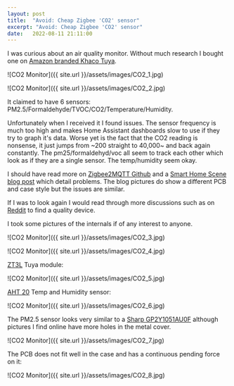 ```yaml
---
layout: post
title:  "Avoid: Cheap Zigbee 'CO2' sensor"
excerpt: "Avoid: Cheap Zigbee 'CO2' sensor"
date:   2022-08-11 21:11:00
---
```


I was curious about an air quality monitor. Without much research I bought one on [Amazon branded Khaco Tuya](https://www.amazon.co.uk/gp/product/B09TB3PTNS/ref=ppx_yo_dt_b_asin_title_o03_s00?ie=UTF8&psc=1).

![CO2 Monitor]({{ site.url }}/assets/images/CO2_1.jpg)

![CO2 Monitor]({{ site.url }}/assets/images/CO2_2.jpg)

It claimed to have 6 sensors: PM2.5/Formaldehyde/TVOC/CO2/Temperature/Humidity.

Unfortunately when I received it I found issues. The sensor frequency is much too high and makes Home Assistant dashboards slow to use if they try to graph it's data.
Worse yet is the fact that the CO2 reading is nonsense, it just jumps from ~200 straight to 40,000~ and back again constantly. The pm25/formaldehyd/voc all seem to track each other which look as if they are a single sensor. The temp/humidity seem okay.

I should have read more on [Zigbee2MQTT Github](https://github.com/Koenkk/zigbee2mqtt/discussions/7299) and a [Smart Home Scene blog post](
https://smarthomescene.com/reviews/tuya-wi-fi-zigbee-smart-air-box-v2-review/) which detail problems. The blog pictures do show a different PCB and case style but the issues are similar.

If I was to look again I would read through more discussions such as on [Reddit](https://www.reddit.com/r/homeassistant/comments/v3e5ai/co2_sensor_preferably_zibgee/) to find a quality device.

I took some pictures of the internals if of any interest to anyone.

![CO2 Monitor]({{ site.url }}/assets/images/CO2_3.jpg)

![CO2 Monitor]({{ site.url }}/assets/images/CO2_4.jpg)

[ZT3L](https://developer.tuya.com/en/docs/iot/zt3l-module-datasheet?id=Ka438n1j8nuvu) Tuya module:

![CO2 Monitor]({{ site.url }}/assets/images/CO2_5.jpg)

[AHT 20](https://www.adafruit.com/product/4566) Temp and Humidity sensor:

![CO2 Monitor]({{ site.url }}/assets/images/CO2_6.jpg)

The PM2.5 sensor looks very similar to a [Sharp GP2Y1051AU0F](http://global.sharp/products/device/lineup/data/pdf/datasheet/gp2y1010au_e.pdf)  although pictures I find online have more holes in the metal cover.

![CO2 Monitor]({{ site.url }}/assets/images/CO2_7.jpg)

The PCB does not fit well in the case and has a continuous pending force on it:

![CO2 Monitor]({{ site.url }}/assets/images/CO2_8.jpg)
